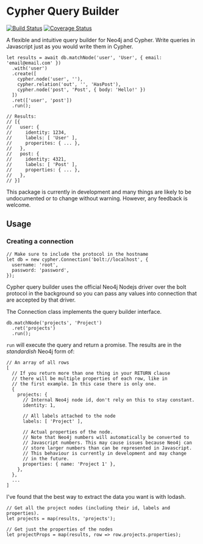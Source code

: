 # Cypher Query Builder
[![Build Status](https://travis-ci.org/jamesfer/cypher-query-builder.svg?branch=master)](https://travis-ci.org/jamesfer/cypher-query-builder)
[![Coverage Status](https://coveralls.io/repos/github/jamesfer/cypher-query-builder/badge.svg?branch=master)](https://coveralls.io/github/jamesfer/cypher-query-builder?branch=master)

A flexible and intuitive query builder for Neo4j and Cypher.
Write queries in Javascript just as you would write them in Cypher.

    let results = await db.matchNode('user', 'User', { email: 'email@email.com' })
      .with('user')
      .create([
        cypher.node('user', ''),
        cypher.relation('out', '', 'HasPost'),
        cypher.node('post', 'Post', { body: 'Hello!' })
      ])
      .ret(['user', 'post'])
      .run();

    // Results:
    // [{
    //   user: {
    //     identity: 1234,
    //     labels: [ 'User' ],
    //     properites: { ... },
    //   },
    //   post: {
    //     identity: 4321,
    //     labels: [ 'Post' ],
    //     properties: { ... },
    //   },
    // }]

This package is currently in development and many things are likely to be
undocumented or to change without warning. However, any feedback is welcome.

## Usage

### Creating a connection
    // Make sure to include the protocol in the hostname
    let db = new cypher.Connection('bolt://localhost', {
      username: 'root',
      password: 'password',
    });
Cypher query builder uses the official Neo4j Nodejs driver over the bolt
protocol in the background so you can pass any values into connection that
are accepted by that driver.

The Connection class implements the query builder interface.

    db.matchNode('projects', 'Project')
      .ret('projects')
      .run();

`run` will execute the query and return a promise. The results are in the
_standardish_ Neo4j form of:

    // An array of all rows
    [
      // If you return more than one thing in your RETURN clause
      // there will be multiple properties of each row, like in
      // the first example. In this case there is only one.
      {
        projects: {
          // Internal Neo4j node id, don't rely on this to stay constant.
          identity: 1,

          // All labels attached to the node
          labels: [ 'Project' ],

          // Actual properties of the node.
          // Note that Neo4j numbers will automatically be converted to
          // Javascript numbers. This may cause issues because Neo4j can
          // store larger numbers than can be represented in Javascript.
          // This behaviour is currently in development and may change
          // in the future.
          properties: { name: 'Project 1' },
        },
      },
      ...
    ]

I've found that the best way to extract the data you want is with lodash.

    // Get all the project nodes (including their id, labels and properties).
    let projects = map(results, 'projects');

    // Get just the properties of the nodes
    let projectProps = map(results, row => row.projects.properties);



